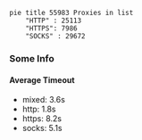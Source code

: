 
```mermaid
pie title 55983 Proxies in list
    "HTTP" : 25113
    "HTTPS": 7986
    "SOCKS" : 29672
```

### Some Info
#### Average Timeout

- mixed: 3.6s
- http: 1.8s
- https: 8.2s
- socks: 5.1s